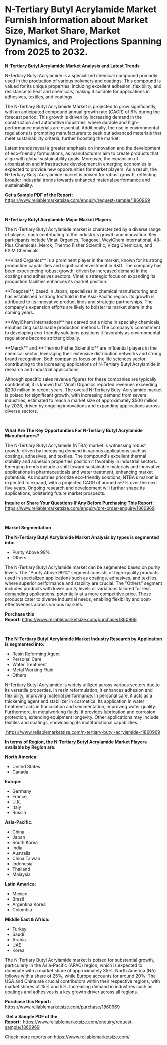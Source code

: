 <p><h1>N-Tertiary Butyl Acrylamide Market Furnish Information about Market Size, Market Share, Market Dynamics, and Projections Spanning from 2025 to 2032.</h1></p><p><strong>N-Tertiary Butyl Acrylamide Market Analysis and Latest Trends</strong></p>
<p><p>N-Tertiary Butyl Acrylamide is a specialized chemical compound primarily used in the production of various polymers and coatings. This compound is valued for its unique properties, including excellent adhesion, flexibility, and resistance to heat and chemicals, making it suitable for applications in adhesives, textiles, and coatings.</p><p>The N-Tertiary Butyl Acrylamide Market is projected to grow significantly, with an anticipated compound annual growth rate (CAGR) of 6% during the forecast period. This growth is driven by increasing demand in the construction and automotive industries, where durable and high-performance materials are essential. Additionally, the rise in environmental regulations is prompting manufacturers to seek out advanced materials that meet sustainability criteria, further boosting the market.</p><p>Latest trends reveal a greater emphasis on innovation and the development of eco-friendly formulations, as manufacturers aim to create products that align with global sustainability goals. Moreover, the expansion of urbanization and infrastructure development in emerging economies is expected to provide new opportunities for market players. As a result, the N-Tertiary Butyl Acrylamide market is poised for robust growth, reflecting broader industrial trends towards enhanced material performance and sustainability.</p></p>
<p><strong>Get a Sample PDF of the Report:&nbsp;</strong> <a href="https://www.reliablemarketsize.com/enquiry/request-sample/1860969?utm_campaign=2115&utm_medium=2&utm_source=Github&utm_content=ia&utm_term=03022025&utm_id=n-tertiary-butyl-acrylamide">https://www.reliablemarketsize.com/enquiry/request-sample/1860969</a></p>
<p>&nbsp;</p>
<p><strong>N-Tertiary Butyl Acrylamide Major Market Players</strong></p>
<p><p>The N-Tertiary Butyl Acrylamide market is characterized by a diverse range of players, each contributing to the industry's growth and innovation. Key participants include Vinati Organics, Toagosei, WeylChem International, All-Plus Chemicals, Merck, Thermo Fisher Scientific, Vizag Chemicals, and ESIM Chemicals.</p><p>**Vinati Organics** is a prominent player in the market, known for its strong production capabilities and significant investment in R&D. The company has been experiencing robust growth, driven by increased demand in the coatings and adhesives sectors. Vinati's strategic focus on expanding its production facilities enhances its market position. </p><p>**Toagosei**, based in Japan, specializes in chemical manufacturing and has established a strong foothold in the Asia-Pacific region. Its growth is attributed to its innovative product lines and strategic partnerships. The company's expansion efforts are likely to bolster its market share in the coming years.</p><p>**WeylChem International** has carved out a niche in specialty chemicals, emphasizing sustainable production methods. The company's commitment to developing eco-friendly solutions positions it favorably as environmental regulations become stricter globally.</p><p>**Merck** and **Thermo Fisher Scientific** are influential players in the chemical sector, leveraging their extensive distribution networks and strong brand recognition. Both companies focus on the life sciences sector, contributing to the increasing applications of N-Tertiary Butyl Acrylamide in research and industrial applications.</p><p>Although specific sales revenue figures for these companies are typically confidential, it is known that Vinati Organics reported revenues exceeding $200 million in recent years. The overall N-Tertiary Butyl Acrylamide market is poised for significant growth, with increasing demand from several industries, estimated to reach a market size of approximately $500 million by 2028, driven by ongoing innovations and expanding applications across diverse sectors.</p></p>
<p>&nbsp;</p>
<p><strong>What Are The Key Opportunities For N-Tertiary Butyl Acrylamide Manufacturers?</strong></p>
<p><p>The N-Tertiary Butyl Acrylamide (NTBA) market is witnessing robust growth, driven by increasing demand in various applications such as coatings, adhesives, and textiles. The compound's excellent thermal stability and adhesion properties position it favorably in industrial sectors. Emerging trends include a shift toward sustainable materials and innovative applications in pharmaceuticals and water treatment, enhancing market potentials. As industries prioritize eco-friendly solutions, NTBA's market is expected to expand, with a projected CAGR of around 5-7% over the next five years. Ongoing research and development will further shape its applications, bolstering future market prospects.</p></p>
<p><strong>Inquire or Share Your Questions If Any Before Purchasing This Report:</strong> <a href="https://www.reliablemarketsize.com/enquiry/pre-order-enquiry/1860969?utm_campaign=2115&utm_medium=2&utm_source=Github&utm_content=ia&utm_term=03022025&utm_id=n-tertiary-butyl-acrylamide">https://www.reliablemarketsize.com/enquiry/pre-order-enquiry/1860969</a></p>
<p>&nbsp;</p>
<p><strong>Market Segmentation</strong></p>
<p><strong>The N-Tertiary Butyl Acrylamide Market Analysis by types is segmented into:</strong></p>
<p><ul><li>Purity Above 99%</li><li>Others</li></ul></p>
<p><p>The N-Tertiary Butyl Acrylamide market can be segmented based on purity levels. The "Purity Above 99%" segment consists of high-quality products used in specialized applications such as coatings, adhesives, and textiles, where superior performance and stability are crucial. The "Others" segment includes products with lower purity levels or variations tailored for less demanding applications, potentially at a more competitive price. These products cater to diverse industrial needs, enabling flexibility and cost-effectiveness across various markets.</p></p>
<p><strong>Purchase this Report:&nbsp;</strong><a href="https://www.reliablemarketsize.com/purchase/1860969?utm_campaign=2115&utm_medium=2&utm_source=Github&utm_content=ia&utm_term=03022025&utm_id=n-tertiary-butyl-acrylamide">https://www.reliablemarketsize.com/purchase/1860969</a></p>
<p>&nbsp;</p>
<p><strong>The N-Tertiary Butyl Acrylamide Market Industry Research by Application is segmented into:</strong></p>
<p><ul><li>Resin Reforming Agent</li><li>Personal Care</li><li>Water Treatment</li><li>Metal Working Fluid</li><li>Others</li></ul></p>
<p><p>N-Tertiary Butyl Acrylamide is widely utilized across various sectors due to its versatile properties. In resin reformulation, it enhances adhesion and flexibility, improving material performance. In personal care, it acts as a thickening agent and stabilizer in cosmetics. Its application in water treatment aids in flocculation and sedimentation, improving water quality. Furthermore, in metalworking fluids, it provides lubrication and corrosion protection, extending equipment longevity. Other applications may include textiles and coatings, showcasing its multifunctional capabilities.</p></p>
<p><a href="https://www.reliablemarketsize.com/n-tertiary-butyl-acrylamide-r1860969?utm_campaign=2115&utm_medium=2&utm_source=Github&utm_content=ia&utm_term=03022025&utm_id=n-tertiary-butyl-acrylamide">&nbsp;https://www.reliablemarketsize.com/n-tertiary-butyl-acrylamide-r1860969</a></p>
<p><strong>In terms of Region, the N-Tertiary Butyl Acrylamide Market Players available by Region are:</strong></p>
<p>
    <p> <strong> North America: </strong>
        <ul>
            <li>United States</li>
            <li>Canada</li>
        </ul>
        </p> 
    <p> <strong> Europe: </strong>
        <ul>
            <li>Germany</li>
            <li>France</li>
            <li>U.K.</li>
            <li>Italy</li>
            <li>Russia</li>
        </ul>
        </p> 
    <p> <strong> Asia-Pacific: </strong>
        <ul>
            <li>China</li>
            <li>Japan</li>
            <li>South Korea</li>
            <li>India</li>
            <li>Australia</li>
            <li>China Taiwan</li>
            <li>Indonesia</li>
            <li>Thailand</li>
            <li>Malaysia</li>
        </ul>
        </p> 
    <p> <strong> Latin America: </strong>
        <ul>
            <li>Mexico</li>
            <li>Brazil</li>
            <li>Argentina Korea</li>
            <li>Colombia</li>
        </ul>
        </p> 
    <p> <strong> Middle East & Africa: </strong>
        <ul>
            <li>Turkey</li>
            <li>Saudi</li>
            <li>Arabia</li>
            <li>UAE</li>
            <li>Korea</li>
        </ul>
    </p>
    </p>
<p><p>The N-Tertiary Butyl Acrylamide market is poised for substantial growth, particularly in the Asia-Pacific (APAC) region, which is expected to dominate with a market share of approximately 35%. North America (NA) follows with a share of 25%, while Europe accounts for around 20%. The USA and China are crucial contributors within their respective regions, with market shares of 15% and 5%. Increasing demand in industries such as coatings and adhesives is a key growth driver across all regions.</p></p>
<p><strong>Purchase this Report: </strong><a href="https://www.reliablemarketsize.com/purchase/1860969?utm_campaign=2115&utm_medium=2&utm_source=Github&utm_content=ia&utm_term=03022025&utm_id=n-tertiary-butyl-acrylamide">https://www.reliablemarketsize.com/purchase/1860969</a></p>
<p>&nbsp;<strong>Get a Sample PDF of the Report:&nbsp;&nbsp;</strong><a href="https://www.reliablemarketsize.com/enquiry/request-sample/1860969?utm_campaign=2115&utm_medium=2&utm_source=Github&utm_content=ia&utm_term=03022025&utm_id=n-tertiary-butyl-acrylamide">https://www.reliablemarketsize.com/enquiry/request-sample/1860969</a></p>
<p><strong></strong></p>
<p>Check more reports on <a href="https://www.reliablemarketsize.com/?utm_campaign=2115&utm_medium=2&utm_source=Github&utm_content=ia&utm_term=03022025&utm_id=n-tertiary-butyl-acrylamide">https://www.reliablemarketsize.com/</a></p>